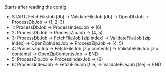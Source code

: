 Starts after reading the config.

- START: FetchFileJob [db] -> ValidateFileJob [db] -> OpenDbJob -> ProcessDbJob -> (1, 2, 3)
- 1: ProcessDbJob -> ProcessIndexJob -> (6)
- 2: ProcessDbJob -> ProcessZipJob -> (4, 5)
- 3: ProcessDbJob -> FetchFileJob [zip index] -> ValidateFileJob [zip index] -> OpenZipIndexJob -> ProcessZipJob -> (4, 5)
- 4: ProcessZipJob -> FetchFileJob [zip contents] -> ValidateFileJob [zip contents] -> OpenZipContentsJob -> END
- 5: ProcessZipJob -> ProcessIndexJob -> (6)
- 6: ProcessIndexJob -> FetchFileJob [file] -> ValidateFileJob [file] -> END
